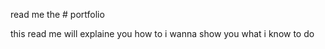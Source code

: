 read me the # portfolio

this read me will explaine you how to 
i wanna show you what i know to do 
